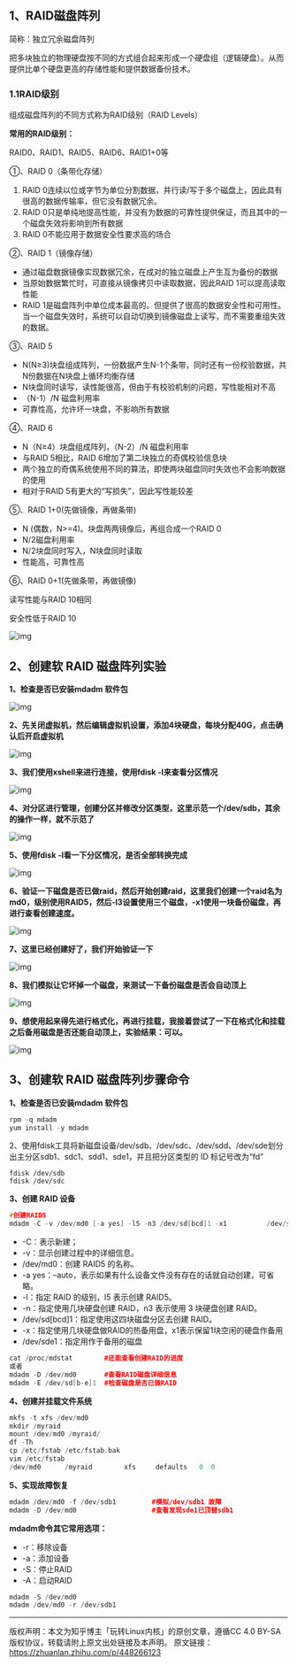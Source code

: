 ## 1、RAID磁盘阵列

简称：独立冗余磁盘阵列

把多块独立的物理硬盘按不同的方式组合起来形成一个硬盘组（逻辑硬盘）。从而提供比单个硬盘更高的存储性能和提供数据备份技术。

### 1.1RAID级别

组成磁盘阵列的不同方式称为RAID级别（RAID Levels）

**常用的RAID级别：**

RAID0、RAID1、RAID5、RAID6、RAID1+0等

①、RAID 0（条带化存储）

1. RAID 0连续以位或字节为单位分割数据，并行读/写于多个磁盘上，因此具有很高的数据传输率，但它没有数据冗余。
2. RAID 0只是单纯地提高性能，并没有为数据的可靠性提供保证，而且其中的一个磁盘失效将影响到所有数据
3. RAID 0不能应用于数据安全性要求高的场合

②、RAID 1（镜像存储）

- 通过磁盘数据镜像实现数据冗余，在成对的独立磁盘上产生互为备份的数据
- 当原始数据繁忙时，可直接从镜像拷贝中读取数据，因此RAID 1可以提高读取性能
- RAID 1是磁盘阵列中单位成本最高的。但提供了很高的数据安全性和可用性。当一个磁盘失效时，系统可以自动切换到镜像磁盘上读写，而不需要重组失效的数据。

③、RAID 5

- N(N≥3)块盘组成阵列，一份数据产生N-1个条带，同时还有一份校验数据，共N份数据在N块盘上循环均衡存储
- N块盘同时读写，读性能很高，但由于有校验机制的问题，写性能相对不高
- （N-1）/N 磁盘利用率
- 可靠性高，允许坏一块盘，不影响所有数据

④、RAID 6

- N（N≥4）块盘组成阵列，（N-2）/N 磁盘利用率
- 与RAID 5相比，RAID 6增加了第二块独立的奇偶校验信息块
- 两个独立的奇偶系统使用不同的算法，即使两块磁盘同时失效也不会影响数据的使用
- 相对于RAID 5有更大的“写损失”，因此写性能较差

⑤、RAID 1+0(先做镜像，再做条带)

- N (偶数，N>=4)。块盘两两镜像后，再组合成一个RAID 0
- N/2磁盘利用率
- N/2块盘同时写入，N块盘同时读取
- 性能高，可靠性高

⑥、RAID 0+1(先做条带，再做镜像)

读写性能与RAID 10相同

安全性低于RAID 10

![img](https://pic1.zhimg.com/80/v2-3af4a5d53438b5675fccb5c4e59ad8b4_720w.webp)

## 2、创建软 RAID 磁盘阵列实验

**1、检查是否已安装mdadm 软件包**

![img](https://pic2.zhimg.com/80/v2-07e14384ea2796426306b78a16e2cb85_720w.webp)

**2、先关闭虚拟机，然后编辑虚拟机设置，添加4块硬盘，每块分配40G，点击确认后开启虚拟机**

![img](https://pic2.zhimg.com/80/v2-da6b4b1a67b20524e30997498144f001_720w.webp)

**3、我们使用xshell来进行连接，使用fdisk -l来查看分区情况**

![img](https://pic3.zhimg.com/80/v2-5e60c0f2344221b30cebb7e272880aae_720w.webp)


**4、对分区进行管理，创建分区并修改分区类型，这里示范一个/dev/sdb，其余的操作一样，就不示范了**

![img](https://pic3.zhimg.com/80/v2-cccf6811a3aa526774d0f2c6865778aa_720w.webp)

**5、使用fdisk -l看一下分区情况，是否全部转换完成**

![img](https://pic3.zhimg.com/80/v2-c5314db4d9bfbe88465dde7d5428dbde_720w.webp)

**6、验证一下磁盘是否已做raid，然后开始创建raid，这里我们创建一个raid名为md0，级别使用RAID5，然后-l3设置使用三个磁盘，-x1使用一块备份磁盘，再进行查看创建速度。**

![img](https://pic3.zhimg.com/80/v2-887d7e3d66e1f9c40ee65bd0014d32e2_720w.webp)

**7、这里已经创建好了，我们开始验证一下**

![img](https://pic2.zhimg.com/80/v2-1e889ee7e3cc46bb421dda188944b291_720w.webp)

**8、我们模拟让它坏掉一个磁盘，来测试一下备份磁盘是否会自动顶上**

![img](https://pic1.zhimg.com/80/v2-11ac37fcb3db5e8346ecca6e4ae76314_720w.webp)

**9、想使用起来得先进行格式化，再进行挂载，我接着尝试了一下在格式化和挂载之后备用磁盘是否还能自动顶上，实验结果：可以。**

![img](https://pic4.zhimg.com/80/v2-471b24d8561b269c443c53bd91b99143_720w.webp)

## 3、创建软 RAID 磁盘阵列步骤命令

**1、检查是否已安装mdadm 软件包**

```cpp
rpm -q mdadm
yum install -y mdadm
```

2、使用fdisk工具将新磁盘设备/dev/sdb、/dev/sdc、/dev/sdd、/dev/sde划分出主分区sdb1、sdc1、sdd1、sde1，并且把分区类型的 ID 标记号改为“fd”

```text
fdisk /dev/sdb
fdisk /dev/sdc
```

**3、创建 RAID 设备**

```cpp
#创建RAID5
mdadm -C -v /dev/md0 [-a yes] -l5 -n3 /dev/sd[bcd]1 -x1          /dev/sde1
```

- -C：表示新建；
- -v：显示创建过程中的详细信息。
- /dev/md0：创建 RAID5 的名称。
- -a yes：–auto，表示如果有什么设备文件没有存在的话就自动创建，可省略。
- -l：指定 RAID 的级别，l5 表示创建 RAID5。
- -n：指定使用几块硬盘创建 RAID，n3 表示使用 3 块硬盘创建 RAID。
- /dev/sd[bcd]1：指定使用这四块磁盘分区去创建 RAID。
- -x：指定使用几块硬盘做RAID的热备用盘，x1表示保留1块空闲的硬盘作备用
- /dev/sde1：指定用作于备用的磁盘

```cpp
cat /proc/mdstat		#还能查看创建RAID的进度
或者
mdadm -D /dev/md0       #查看RAID磁盘详细信息
mdadm -E /dev/sd[b-e]1  #检查磁盘是否已做RAID
```

**4、创建并挂载文件系统**

```cpp
mkfs -t xfs /dev/md0
mkdir /myraid
mount /dev/md0 /myraid/
df -Th
cp /etc/fstab /etc/fstab.bak
vim /etc/fstab
/dev/md0      /myraid        xfs   	 defaults   0  0
```

**5、实现故障恢复**

```cpp
mdadm /dev/md0 -f /dev/sdb1 		#模拟/dev/sdb1 故障
mdadm -D /dev/md0					#查看发现sde1已顶替sdb1
```

**mdadm命令其它常用选项：**

- -r：移除设备
- -a：添加设备
- -S：停止RAID
- -A：启动RAID

```cpp
mdadm -S /dev/md0
mdadm /dev/md0 -r /dev/sdb1
```

----

版权声明：本文为知乎博主「玩转Linux内核」的原创文章，遵循CC 4.0 BY-SA版权协议，转载请附上原文出处链接及本声明。
原文链接：https://zhuanlan.zhihu.com/p/448266123